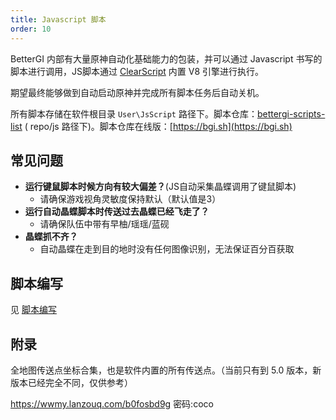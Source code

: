 ```yaml
---
title: Javascript 脚本
order: 10
---
```


BetterGI 内部有大量原神自动化基础能力的包装，并可以通过 Javascript 书写的脚本进行调用，JS脚本通过 [ClearScript](https://github.com/microsoft/ClearScript) 内置 V8 引擎进行执行。

期望最终能够做到自动启动原神并完成所有脚本任务后自动关机。

所有脚本存储在软件根目录 `User\JsScript` 路径下。脚本仓库：[bettergi-scripts-list](https://github.com/babalae/bettergi-scripts-list) ( repo/js 路径下)。脚本仓库在线版：[https://bgi.sh](https://bgi.sh)

## 常见问题

* **运行键鼠脚本时候方向有较大偏差？**(JS自动采集晶蝶调用了键鼠脚本)
  * 请确保游戏视角灵敏度保持默认（默认值是3）
* **运行自动晶蝶脚本时传送过去晶蝶已经飞走了？**
  * 请确保队伍中带有早柚/瑶瑶/蓝砚
* **晶蝶抓不齐？**
  * 自动晶蝶在走到目的地时没有任何图像识别，无法保证百分百获取

## 脚本编写

见 [脚本编写](/dev/js/create.html)


## 附录

全地图传送点坐标合集，也是软件内置的所有传送点。（当前只有到 5.0 版本，新版本已经完全不同，仅供参考）

https://wwmy.lanzouq.com/b0fosbd9g 密码:coco


